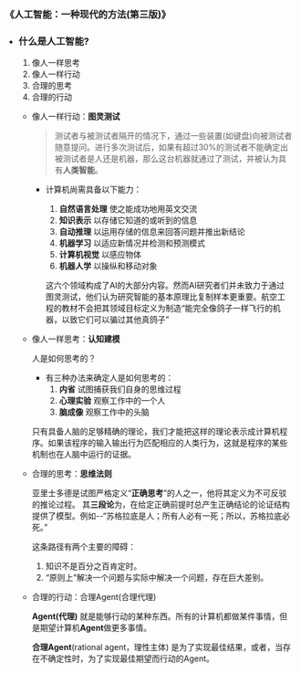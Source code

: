 ### 《人工智能：一种现代的方法(第三版)》

+ ### 什么是人工智能?
    1. 像人一样思考
	2. 像人一样行动
	3. 合理的思考
	4. 合理的行动

	+ 像人一样行动：**图灵测试**
		>测试者与被测试者隔开的情况下，通过一些装置(如键盘)向被测试者随意提问。进行多次测试后，如果有超过30%的测试者不能确定出被测试者是人还是机器，那么这台机器就通过了测试，并被认为具有**人类智能**。

		+ 计算机尚需具备以下能力：
			1. **自然语言处理** 使之能成功地用英文交流
			2. **知识表示** 以存储它知道的或听到的信息
			3. **自动推理** 以运用存储的信息来回答问题并推出新结论
			4. **机器学习** 以适应新情况并检测和预测模式
			5. **计算机视觉** 以感应物体
			6. **机器人学** 以操纵和移动对象

			这六个领域构成了AI的大部分内容。然而AI研究者们并未致力于通过图灵测试，他们认为研究智能的基本原理比复制样本更重要。航空工程的教材不会把其领域目标定义为制造“能完全像鸽子一样飞行的机器，以致它们可以骗过其他真鸽子”
	+ 像人一样思考：**认知建模**

		人是如何思考的？

		+ 有三种办法来确定人是如何思考的：
			1. **内省** 试图捕获我们自身的思维过程
			2. **心理实验** 观察工作中的一个人
			3. **脑成像** 观察工作中的头脑

		只有具备人脑的足够精确的理论，我们才能把这样的理论表示成计算机程序。如果该程序的输入输出行为匹配相应的人类行为，这就是程序的某些机制也在人脑中运行的证据。
	+ 合理的思考：**思维法则**

		亚里士多德是试图严格定义“**正确思考**”的人之一，他将其定义为不可反驳的推论过程。	其**三段论**为，在给定正确前提时总产生正确结论的论证结构提供了模型。例如--“苏格拉底是人；所有人必有一死；所以，苏格拉底必死。”

		这条路径有两个主要的障碍：
		1. 知识不是百分之百肯定时。
		2. “原则上”解决一个问题与实际中解决一个问题，存在巨大差别。
	+ 合理的行动：合理Agent(合理代理)

		**Agent(代理)** 就是能够行动的某种东西。所有的计算机都做某件事情，但是期望计算机**Agent**做更多事情。

		**合理Agent**(rational agent，理性主体) 是为了实现最佳结果，或者，当存在不确定性时，为了实现最佳期望而行动的Agent。

